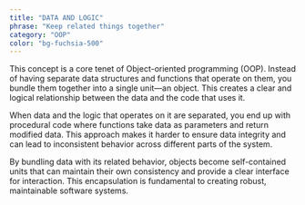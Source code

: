 ```yaml
---
title: "DATA AND LOGIC"
phrase: "Keep related things together"
category: "OOP"
color: "bg-fuchsia-500"
---
```


This concept is a core tenet of Object-oriented programming (OOP). Instead of having separate data structures and functions that operate on them, you bundle them together into a single unit—an object. This creates a clear and logical relationship between the data and the code that uses it.

When data and the logic that operates on it are separated, you end up with procedural code where functions take data as parameters and return modified data. This approach makes it harder to ensure data integrity and can lead to inconsistent behavior across different parts of the system.

By bundling data with its related behavior, objects become self-contained units that can maintain their own consistency and provide a clear interface for interaction. This encapsulation is fundamental to creating robust, maintainable software systems.
